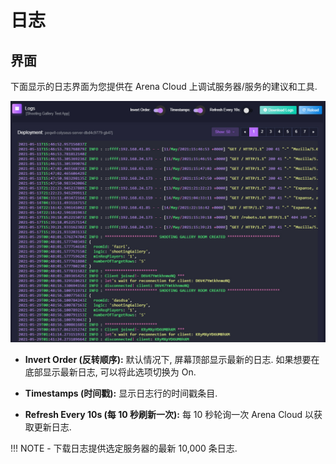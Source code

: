# 日志

## 界面
下面显示的日志界面为您提供在 Arena Cloud 上调试服务器/服务的建议和工具.

![部署按钮](../../images/logs-view.jpg)

- **Invert Order (反转顺序):** 默认情况下, 屏幕顶部显示最新的日志. 如果想要在底部显示最新日志, 可以将此选项切换为 On.

- **Timestamps (时间戳):** 显示日志行的时间戳条目.

- **Refresh Every 10s (每 10 秒刷新一次):** 每 10 秒轮询一次 Arena Cloud 以获取更新日志.

!!! NOTE
    - 下载日志提供选定服务器的最新 10,000 条日志.


